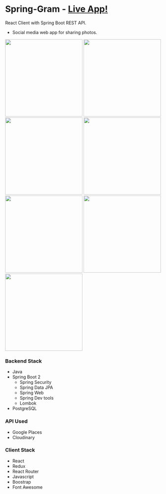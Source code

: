 # Spring-Gram - [Live App!](https://bit.ly/Heroku-Spring-Gram)

React Client with Spring Boot REST API. 
- Social media web app for sharing photos. 

<img src="https://res.cloudinary.com/djmrmontu/image/upload/v1581138021/Github%20Images/Spring%20Gram/spring_gram_home_b43igv.png" height="250px" width="250px"> <img src="https://res.cloudinary.com/djmrmontu/image/upload/v1581138220/Github%20Images/Spring%20Gram/spring_gram_login_home_vzkuvx.png" height="250px" width="250px"> <img src="https://res.cloudinary.com/djmrmontu/image/upload/v1581138226/Github%20Images/Spring%20Gram/spring_gram_gallery_yreidk.png" height="250px" width="250px"> <img src="https://res.cloudinary.com/djmrmontu/image/upload/v1581138220/Github%20Images/Spring%20Gram/spring_gram_profile_um5tij.png" height="250px" width="250px"> <img src="https://res.cloudinary.com/djmrmontu/image/upload/v1581138220/Github%20Images/Spring%20Gram/spring_gram_new_post_hprywb.png" height="250px" width="250px"> <img src="https://res.cloudinary.com/djmrmontu/image/upload/v1581138019/Github%20Images/Spring%20Gram/spring_gram_login_dmumnb.png" height="250px" width="250px"> <img src="https://res.cloudinary.com/djmrmontu/image/upload/v1581138020/Github%20Images/Spring%20Gram/spring_gram_register_fmd1du.png" height="250px" width="250px">

### Backend Stack

- Java
- Spring Boot 2
  - Spring Security
  - Spring Data JPA
  - Spring Web
  - Spring Dev tools
  - Lombok
- PostgreSQL

### API Used

- Google Places
- Cloudinary

### Client Stack

- React
- Redux
- React Router
- Javascript
- Boostrap
- Font Awesome
